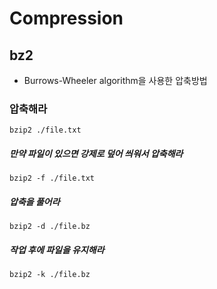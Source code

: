 <!-- TITLE: Basic -->
<!-- SUBTITLE: A quick summary of Basic -->

# Compression
## bz2
- Burrows-Wheeler algorithm을 사용한 압축방법
### 압축해라
`bzip2 ./file.txt`

##### 만약 파일이 있으면 강제로 덮어 씌워서 압축해라
`bzip2 -f ./file.txt`

##### 압축을 풀어라
`bzip2 -d ./file.bz`

##### 작업 후에 파일을 유지해라
`bzip2 -k ./file.bz`
